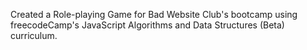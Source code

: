Created a Role-playing Game for Bad Website Club's bootcamp using freecodeCamp's JavaScript Algorithms and Data Structures (Beta) curriculum.
